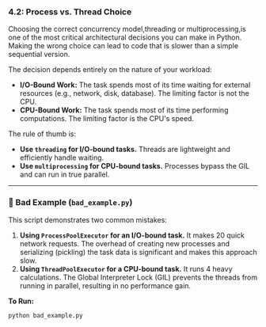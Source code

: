 ### 4.2: Process vs. Thread Choice

Choosing the correct concurrency model,threading or multiprocessing,is one of the most critical architectural decisions you can make in Python. Making the wrong choice can lead to code that is slower than a simple sequential version.

The decision depends entirely on the nature of your workload:
-   **I/O-Bound Work:** The task spends most of its time waiting for external resources (e.g., network, disk, database). The limiting factor is not the CPU.
-   **CPU-Bound Work:** The task spends most of its time performing computations. The limiting factor is the CPU's speed.

The rule of thumb is:
-   **Use `threading` for I/O-bound tasks.** Threads are lightweight and efficiently handle waiting.
-   **Use `multiprocessing` for CPU-bound tasks.** Processes bypass the GIL and can run in true parallel.

---

### 🔴 Bad Example (`bad_example.py`)

This script demonstrates two common mistakes:
1.  **Using `ProcessPoolExecutor` for an I/O-bound task.** It makes 20 quick network requests. The overhead of creating new processes and serializing (pickling) the task data is significant and makes this approach slow.
2.  **Using `ThreadPoolExecutor` for a CPU-bound task.** It runs 4 heavy calculations. The Global Interpreter Lock (GIL) prevents the threads from running in parallel, resulting in no performance gain.

**To Run:**
```bash
python bad_example.py